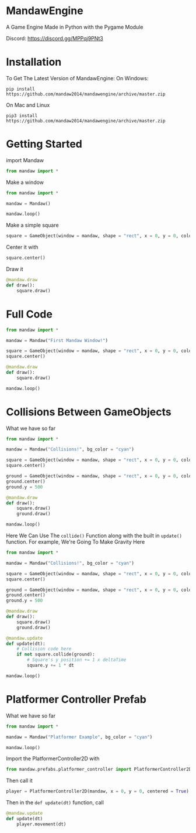 # MandawEngine
A Game Engine Made in Python with the Pygame Module

Discord: https://discord.gg/MPPqj9PNt3

# Installation
To Get The Latest Version of MandawEngine:
On Windows:
```
pip install https://github.com/mandaw2014/mandawengine/archive/master.zip
```
On Mac and Linux
```
pip3 install https://github.com/mandaw2014/mandawengine/archive/master.zip
```

# Getting Started
import Mandaw
```py
from mandaw import *
```

Make a window
```py
from mandaw import *

mandaw = Mandaw() 

mandaw.loop()
```
Make a simple square
```py
square = GameObject(window = mandaw, shape = "rect", x = 0, y = 0, color = "red", width = 20, height = 20)
```
Center it with
```py
square.center()
```
Draw it
```py
@mandaw.draw
def draw():
    square.draw()
```
# Full Code
```py
from mandaw import *

mandaw = Mandaw("First Mandaw Window!")

square = GameObject(window = mandaw, shape = "rect", x = 0, y = 0, color = "red", width = 20, height = 20)
square.center()

@mandaw.draw
def draw():
    square.draw()

mandaw.loop()
```
# Collisions Between GameObjects
What we have so far
```py
from mandaw import *

mandaw = Mandaw("Collisions!", bg_color = "cyan")

square = GameObject(window = mandaw, shape = "rect", x = 0, y = 0, color = "orange", width = 20, height = 30)
square.center()

ground = GameObject(window = mandaw, shape = "rect", x = 0, y = 0, color = "gray", width = 5000, height = 100)
ground.center()
ground.y = 500

@mandaw.draw
def draw():
    square.draw()
    ground.draw()   

mandaw.loop()
```
Here We Can Use The `collide()` Function along with the built in `update()` function. For example, We're Going To Make Gravity Here
```py
from mandaw import *

mandaw = Mandaw("Collisions!", bg_color = "cyan")

square = GameObject(window = mandaw, shape = "rect", x = 0, y = 0, color = "orange", width = 20, height = 30)
square.center()

ground = GameObject(window = mandaw, shape = "rect", x = 0, y = 0, color = "gray", width = 5000, height = 100)
ground.center()
ground.y = 500

@mandaw.draw
def draw():
    square.draw()
    ground.draw()   

@mandaw.update
def update(dt):
    # Collision code here
    if not square.collide(ground):
        # Square's y position += 1 x deltaTime
        square.y += 1 * dt

mandaw.loop()
```

# Platformer Controller Prefab
What we have so far
```py
from mandaw import *

mandaw = Mandaw("Platformer Example", bg_color = "cyan")

mandaw.loop()
```
Import the PlatformerController2D with
```py
from mandaw.prefabs.platformer_controller import PlatformerController2D
```
Then call it
```py
player = PlatformerController2D(mandaw, x = 0, y = 0, centered = True)
```
Then in the ```def update(dt)``` function, call
```py
@mandaw.update
def update(dt)
    player.movement(dt)
``` 
